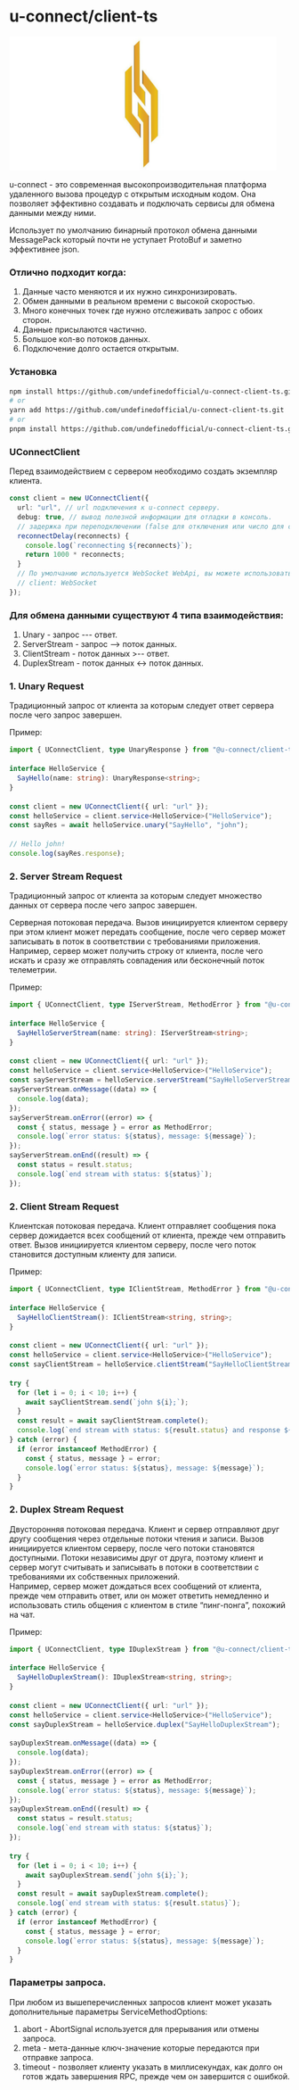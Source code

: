 # u-connect/client-ts

<img  width="480px" src="https://raw.githubusercontent.com/undefinedofficial/u-connect-client-ts/main/u-connect-logo.jpg">

u-connect - это современная высокопроизводительная платформа удаленного вызова процедур с открытым исходным кодом.
Она позволяет эффективно создавать и подключать сервисы для обмена данными между ними.

Использует по умолчанию бинарный протокол обмена данными MessagePack который почти не уступает ProtoBuf и заметно эффективнее json.

### Отлично подходит когда:<br/>

1. Данные часто меняются и их нужно синхронизировать.
2. Обмен данными в реальном времени с высокой скоростью.
3. Много конечных точек где нужно отслеживать запрос с обоих сторон.
4. Данные присылаются частично.
5. Большое кол-во потоков данных.
6. Подключение долго остается открытым.

### Установка

```bash
npm install https://github.com/undefinedofficial/u-connect-client-ts.git
# or
yarn add https://github.com/undefinedofficial/u-connect-client-ts.git
# or
pnpm install https://github.com/undefinedofficial/u-connect-client-ts.git
```

### UConnectClient

Перед взаимодействием с сервером необходимо создать экземпляр клиента.

```ts
const client = new UConnectClient({
  url: "url", // url подключения к u-connect серверу.
  debug: true, // вывод полезной информации для отладки в консоль.
  // задержка при переподключении (false для отключения или число для статической задержки)
  reconnectDelay(reconnects) {
    console.log(`reconnecting ${reconnects}`);
    return 1000 * reconnects;
  }
  // По умолчанию используется WebSocket WebApi, вы можете использовать WebSocket из модуля "ws" для использования на Node.js
  // client: WebSocket
});
```

### Для обмена данными существуют 4 типа взаимодействия:

1. Unary - запрос --- ответ.
2. ServerStream - запрос --> поток данных.
3. ClientStream - поток данных >-- ответ.
4. DuplexStream - поток данных <-> поток данных.

### 1. Unary Request

Традиционный запрос от клиента за которым следует ответ сервера после чего запрос завершен.

Пример:

```ts
import { UConnectClient, type UnaryResponse } from "@u-connect/client-ts";

interface HelloService {
  SayHello(name: string): UnaryResponse<string>;
}

const client = new UConnectClient({ url: "url" });
const helloService = client.service<HelloService>("HelloService");
const sayRes = await helloService.unary("SayHello", "john");

// Hello john!
console.log(sayRes.response);
```

### 2. Server Stream Request

Традиционный запрос от клиента за которым следует множество данных от сервера после чего запрос завершен.

Серверная потоковая передача. Вызов инициируется клиентом серверу при этом клиент может передать сообщение, после чего сервер может записывать в поток в соответствии с требованиями приложения.
<br/>Например, сервер может получить строку от клиента, после чего искать и сразу же отправлять совпадения или бесконечный поток телеметрии.

Пример:

```ts
import { UConnectClient, type IServerStream, MethodError } from "@u-connect/client-ts";

interface HelloService {
  SayHelloServerStream(name: string): IServerStream<string>;
}

const client = new UConnectClient({ url: "url" });
const helloService = client.service<HelloService>("HelloService");
const sayServerStream = helloService.serverStream("SayHelloServerStream", "john");
sayServerStream.onMessage((data) => {
  console.log(data);
});
sayServerStream.onError((error) => {
  const { status, message } = error as MethodError;
  console.log(`error status: ${status}, message: ${message}`);
});
sayServerStream.onEnd((result) => {
  const status = result.status;
  console.log(`end stream with status: ${status}`);
});
```

### 2. Client Stream Request

Клиентская потоковая передача. Клиент отправляет сообщения пока сервер дожидается всех сообщений от клиента, прежде чем отправить ответ. Вызов инициируется клиентом серверу, после чего поток становится доступным клиенту для записи.

Пример:

```ts
import { UConnectClient, type IClientStream, MethodError } from "@u-connect/client-ts";

interface HelloService {
  SayHelloClientStream(): IClientStream<string, string>;
}

const client = new UConnectClient({ url: "url" });
const helloService = client.service<HelloService>("HelloService");
const sayClientStream = helloService.clientStream("SayHelloClientStream");

try {
  for (let i = 0; i < 10; i++) {
    await sayClientStream.send(`john ${i};`);
  }
  const result = await sayClientStream.complete();
  console.log(`end stream with status: ${result.status} and response ${result.response}`);
} catch (error) {
  if (error instanceof MethodError) {
    const { status, message } = error;
    console.log(`error status: ${status}, message: ${message}`);
  }
}
```

### 2. Duplex Stream Request

Двусторонняя потоковая передача. Клиент и сервер отправляют друг другу сообщения через отдельные потоки чтения и записи. Вызов инициируется клиентом серверу, после чего потоки становятся доступными. Потоки независимы друг от друга, поэтому клиент и сервер могут считывать и записывать в потоки в соответствии с требованиями их собственных приложений. <br/>Например, сервер может дождаться всех сообщений от клиента, прежде чем отправить ответ, или он может ответить немедленно и использовать стиль общения с клиентом в стиле “пинг-понга”, похожий на чат.

Пример:

```ts
import { UConnectClient, type IDuplexStream } from "@u-connect/client-ts";

interface HelloService {
  SayHelloDuplexStream(): IDuplexStream<string, string>;
}

const client = new UConnectClient({ url: "url" });
const helloService = client.service<HelloService>("HelloService");
const sayDuplexStream = helloService.duplex("SayHelloDuplexStream");

sayDuplexStream.onMessage((data) => {
  console.log(data);
});
sayDuplexStream.onError((error) => {
  const { status, message } = error as MethodError;
  console.log(`error status: ${status}, message: ${message}`);
});
sayDuplexStream.onEnd((result) => {
  const status = result.status;
  console.log(`end stream with status: ${status}`);
});

try {
  for (let i = 0; i < 10; i++) {
    await sayDuplexStream.send(`john ${i};`);
  }
  const result = await sayDuplexStream.complete();
  console.log(`end stream with status: ${result.status}`);
} catch (error) {
  if (error instanceof MethodError) {
    const { status, message } = error;
    console.log(`error status: ${status}, message: ${message}`);
  }
}
```

### Параметры запроса.

При любом из вышеперечисленных запросов клиент может указать дополнительные параметры ServiceMethodOptions:

1. abort - AbortSignal используется для прерывания или отмены запроса.
2. meta - мета-данные ключ-значение которые передаются при отправке запроса.
3. timeout - позволяет клиенту указать в миллисекундах, как долго он готов ждать завершения RPC, прежде чем он завершится с ошибкой.
